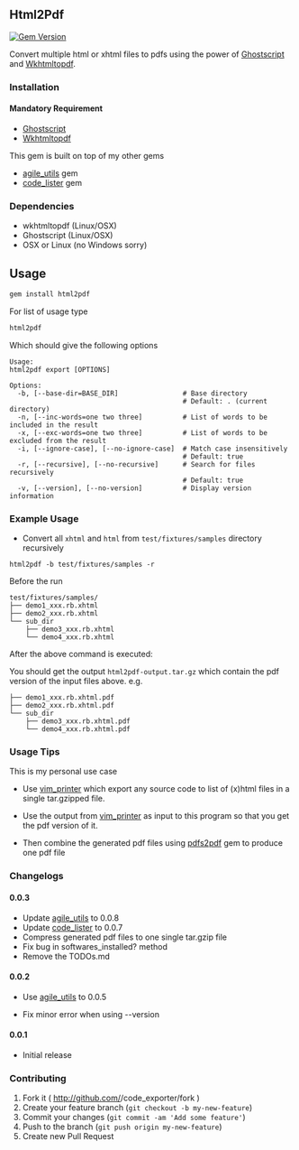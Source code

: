 ## Html2Pdf

[![Gem Version](https://badge.fury.io/rb/html2pdf.svg)](http://badge.fury.io/rb/html2pdf)

Convert multiple html or xhtml files to pdfs using the power of
[Ghostscript][] and [Wkhtmltopdf][].

### Installation

#### Mandatory Requirement

- [Ghostscript][]
- [Wkhtmltopdf][]

This gem is built on top of my other gems

- [agile_utils][] gem
- [code_lister][] gem

### Dependencies

- wkhtmltopdf (Linux/OSX)
- Ghostscript (Linux/OSX)
- OSX or Linux (no Windows sorry)

## Usage
```sh
gem install html2pdf
```
For list of usage type

```sh
html2pdf
```

Which should give the following options

```
Usage:
html2pdf export [OPTIONS]

Options:
  -b, [--base-dir=BASE_DIR]                # Base directory
                                           # Default: . (current directory)
  -n, [--inc-words=one two three]          # List of words to be included in the result
  -x, [--exc-words=one two three]          # List of words to be excluded from the result
  -i, [--ignore-case], [--no-ignore-case]  # Match case insensitively
                                           # Default: true
  -r, [--recursive], [--no-recursive]      # Search for files recursively
                                           # Default: true
  -v, [--version], [--no-version]          # Display version information
```

### Example Usage

- Convert all `xhtml` and `html` from `test/fixtures/samples` directory
  recursively
```
html2pdf -b test/fixtures/samples -r
```
Before the run
```
test/fixtures/samples/
├── demo1_xxx.rb.xhtml
├── demo2_xxx.rb.xhtml
└── sub_dir
    ├── demo3_xxx.rb.xhtml
    └── demo4_xxx.rb.xhtml
```
After the above command is executed:

You should get the output `html2pdf-output.tar.gz`
which contain the pdf version of the input files above.
e.g.

```
├── demo1_xxx.rb.xhtml.pdf
├── demo2_xxx.rb.xhtml.pdf
└── sub_dir
    ├── demo3_xxx.rb.xhtml.pdf
    └── demo4_xxx.rb.xhtml.pdf
```

### Usage Tips

This is my personal use case

- Use [vim_printer][] which export any source code to list of (x)html files in
a single tar.gzipped file.

- Use the output from [vim_printer][] as input to this program so that you get
the pdf version of it.

- Then combine the generated pdf files using [pdfs2pdf][] gem to produce one pdf file

### Changelogs

#### 0.0.3

- Update [agile_utils][] to 0.0.8
- Update [code_lister][] to 0.0.7
- Compress generated pdf files to one single tar.gzip file
- Fix bug in softwares_installed? method
- Remove the TODOs.md

#### 0.0.2

- Use [agile_utils][] to 0.0.5

- Fix minor error when using --version

#### 0.0.1

- Initial release

### Contributing

1. Fork it ( http://github.com/<my-github-username>/code_exporter/fork )
2. Create your feature branch (`git checkout -b my-new-feature`)
3. Commit your changes (`git commit -am 'Add some feature'`)
4. Push to the branch (`git push origin my-new-feature`)
5. Create new Pull Request

[Ghostscript]: http://www.ghostscript.com/
[Wkhtmltopdf]: http://wkhtmltopdf.org/
[agile_utils]: https://github.com/agilecreativity/agile_utils
[code_lister]: https://github.com/agilecreativity/code_lister
[vim_printer]: https://github.com/agilecreativity/vim_printer
[pdfs2pdf]: https://github.com/agilecreativity/pdfs2pdf
